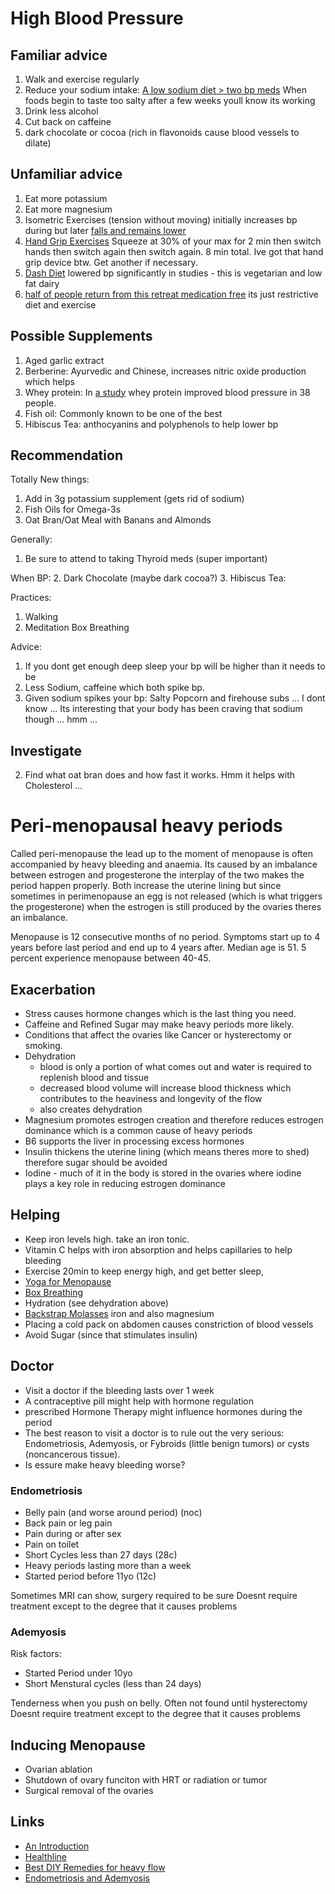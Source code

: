 # High Blood Pressure #

## Familiar advice ##
1. Walk and exercise regularly
2. Reduce your sodium intake: [A low sodium diet > two bp meds](https://health.clevelandclinic.org/6-natural-ways-to-lower-blood-pressure/) When foods begin to taste too salty after a few weeks youll know its working
3. Drink less alcohol
4. Cut back on caffeine
5. dark chocolate or cocoa (rich in flavonoids cause blood vessels to dilate)

## Unfamiliar advice ##
1. Eat more potassium 
2. Eat more magnesium
3. Isometric Exercises (tension without moving) initially increases bp during but later [falls and remains lower](https://www.considerable.com/health/heart-disease/lower-blood-pressure/)
4. [Hand Grip Exercises](https://www.considerable.com/health/heart-disease/lower-blood-pressure/) Squeeze at 30% of your max for 2 min then switch hands then switch again then switch again. 8 min total.  Ive got that hand grip device btw.  Get another if necessary.
5. [Dash Diet](https://my.clevelandclinic.org/health/articles/16907-dash-diet?_ga=2.262540623.2124432749.1581822044-170467085.1581821123) lowered bp significantly in studies - this is vegetarian and low fat dairy
6. [half of people return from this retreat medication free](https://www.pritikin.com/how-long-lower-blood-pressure) its just restrictive diet and exercise

## Possible Supplements ##
1. Aged garlic extract
2. Berberine: Ayurvedic and Chinese, increases nitric oxide production which helps
3. Whey protein: In [a study](https://academic.oup.com/ajcn/article/104/6/1534/4564684) whey protein improved blood pressure in 38 people.
4. Fish oil: Commonly known to be one of the best
5. Hibiscus Tea: anthocyanins and polyphenols to help lower bp

## Recommendation ##

Totally New things:
1. Add in 3g potassium supplement (gets rid of sodium)
3. Fish Oils for Omega-3s
4. Oat Bran/Oat Meal with Banans and Almonds

Generally:
1. Be sure to attend to taking Thyroid meds (super important)

When BP:
2. Dark Chocolate (maybe dark cocoa?)
3. Hibiscus Tea: 


Practices:
1. Walking
2. Meditation Box Breathing 

Advice:
1. If you dont get enough deep sleep your bp will be higher than it needs to be
2. Less Sodium, caffeine which both spike bp.
3. Given sodium spikes your bp: Salty Popcorn and firehouse subs ... I dont know ... Its interesting that your body has been craving that sodium though ... hmm ...



## Investigate ##
2. Find what oat bran does and how fast it works.  Hmm it helps with Cholesterol ... 


# Peri-menopausal heavy periods #
Called peri-menopause the lead up to the moment of menopause is often accompanied by heavy bleeding and anaemia.  Its caused by an imbalance between estrogen and progesterone the interplay of the two makes the period happen properly.  Both increase the uterine lining but since sometimes in perimenopause an egg is not released (which is what triggers the progesterone) when the estrogen is still produced by the ovaries theres an imbalance.

Menopause is 12 consecutive months of no period.  Symptoms start up to 4 years before last period and end up to 4 years after.  Median age is 51.  5 percent experience menopause between 40-45. 


## Exacerbation ##
- Stress causes hormone changes which is the last thing you need.
- Caffeine and Refined Sugar may make heavy periods more likely.
- Conditions that affect the ovaries like Cancer or hysterectomy or smoking.
- Dehydration 
	- blood is only a portion of what comes out and water is required to replenish blood and tissue
	- decreased blood volume will increase blood thickness which contributes to the heaviness and longevity of the flow
	- also creates dehydration
- Magnesium promotes estrogen creation and therefore reduces estrogen dominance which is a common cause of heavy periods
- B6 supports the liver in processing excess hormones
- Insulin thickens the uterine lining (which means theres more to shed) therefore sugar should be avoided
- Iodine - much of it in the body is stored in the ovaries where iodine plays a key role in reducing estrogen dominance


## Helping ##
- Keep iron levels high.  take an iron tonic.  
- Vitamin C helps with iron absorption and helps capillaries to help bleeding
- Exercise 20min to keep energy high, and get better sleep,
- [Yoga for Menopause](https://www.healthline.com/health/yoga-for-menopause#1)
- [Box Breathing](https://www.healthline.com/health/box-breathing)
- Hydration (see dehydration above)
- [Backstrap Molasses](https://www.bloodandmilk.com/the-best-diy-remedies-to-manage-a-heavy-flow/) iron and also magnesium
- Placing a cold pack on abdomen causes constriction of blood vessels
- Avoid Sugar (since that stimulates insulin) 






## Doctor ##
- Visit a doctor if the bleeding lasts over 1 week
- A contraceptive pill might help with hormone regulation
- prescribed Hormone Therapy might influence hormones during the period
- The best reason to visit a doctor is to rule out the very serious: Endometriosis, Ademyosis, or Fybroids (little benign tumors) or cysts (noncancerous tissue).
- Is essure make heavy bleeding worse?

### Endometriosis ###
- Belly pain (and worse around period) (noc)
- Back pain or leg pain
- Pain during or after sex
- Pain on toilet
- Short Cycles less than 27 days (28c)
- Heavy periods lasting more than a week
- Started period before 11yo (12c)

Sometimes MRI can show, surgery required to be sure
Doesnt require treatment except to the degree that it causes problems

### Ademyosis ###
Risk factors:
- Started Period under 10yo
- Short Menstural cycles (less than 24 days)

Tenderness when you push on belly.  Often not found until hysterectomy
Doesnt require treatment except to the degree that it causes problems

## Inducing Menopause ##
- Ovarian ablation
- Shutdown of ovary funciton with HRT or radiation or tumor
- Surgical removal of the ovaries

## Links ##
- [An Introduction](https://www.avogel.ie/health/menopause/symptoms/heavy-periods/)
- [Healthline](https://www.healthline.com/health/menopause#causes)
- [Best DIY Remedies for heavy flow](https://www.bloodandmilk.com/the-best-diy-remedies-to-manage-a-heavy-flow/)
- [Endometriosis and Ademyosis](https://www.webmd.com/women/endometriosis/women-endometriosis-vs-adenomyosis#1)

